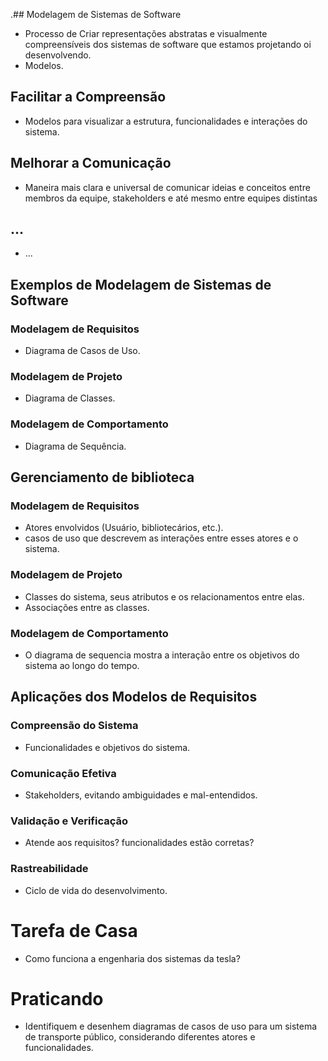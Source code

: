 .## Modelagem de Sistemas de Software
  - Processo de Criar representações abstratas e visualmente compreensíveis dos sistemas de software que estamos projetando oi desenvolvendo.
  - Modelos.

## Facilitar a Compreensão
  - Modelos para visualizar a estrutura, funcionalidades e interações do sistema.

## Melhorar a Comunicação
  - Maneira mais clara e universal de comunicar ideias e conceitos entre membros da equipe, stakeholders e até mesmo entre equipes distintas

## ...
  - ...

## Exemplos de Modelagem de Sistemas de Software

### Modelagem de Requisitos
  - Diagrama de Casos de Uso.

### Modelagem de Projeto
  - Diagrama de Classes.

### Modelagem de Comportamento
  - Diagrama de Sequência.

## Gerenciamento de biblioteca
### Modelagem de Requisitos
 - Atores envolvidos (Usuário, bibliotecários, etc.).
 - casos de uso que descrevem as interações entre esses atores e o sistema.

### Modelagem de Projeto
  - Classes do sistema, seus atributos e os relacionamentos entre elas.
  - Associações entre as classes.

### Modelagem de Comportamento
  - O diagrama de sequencia mostra a interação entre os objetivos do sistema ao longo do tempo.

## Aplicações dos Modelos de Requisitos

### Compreensão do Sistema
  - Funcionalidades e objetivos do sistema.

### Comunicação Efetiva
  - Stakeholders, evitando ambiguidades e mal-entendidos.

### Validação e Verificação
  - Atende aos requisitos? funcionalidades estão corretas?

### Rastreabilidade
  - Ciclo de vida do desenvolvimento.

# Tarefa de Casa

  - Como funciona a engenharia dos sistemas da tesla?

# Praticando

  - Identifiquem e desenhem diagramas de casos de uso para um sistema de transporte público, considerando diferentes atores e funcionalidades.